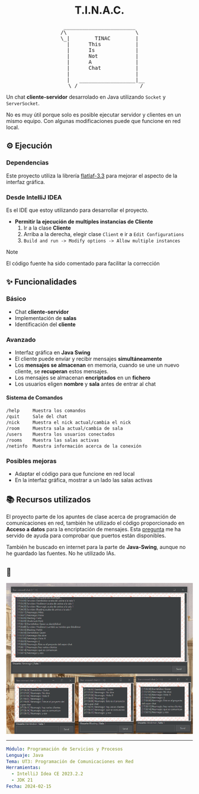 <h1 align="center"> T.I.N.A.C. </h1>

<pre align="center">
_______________________
/\                      \
\_|        TINAC        |
  |      This           |
  |      Is             |
  |      Not            |
  |      A              |
  |      Chat           |
  |                     |
    |   __________________|__
    \_/____________________/
</pre>

Un chat **cliente-servidor** desarrolado en Java utilizando `Socket` y `ServerSocket`.

No es muy útil porque solo es posible ejecutar servidor y clientes en un
mismo equipo. Con algunas modificaciones puede que funcione en red local.

## ⚙ Ejecución

### Dependencias 

Este proyecto utiliza la librería [flatlaf-3.3](https://mvnrepository.com/artifact/com.formdev/flatlaf)
para mejorar el aspecto de la interfaz gráfica.

### Desde IntelliJ IDEA

Es el IDE que estoy utilizando para desarrollar el proyecto. 

- **Permitir la ejecución de multiples instancias de Cliente**
    1. Ir a la clase **Cliente**
    2. Arriba a la derecha, elegir clase `Client` e ir a `Edit Configurations`
    3. `Build and run -> Modify options -> Allow multiple instances`

> [!NOTE]
> El código fuente ha sido comentado para facilitar la corrección

## ✨ Funcionalidades

### Básico

- Chat **cliente-servidor**
- Implementación de **salas**
- Identificación del **cliente**

### Avanzado

- Interfaz gráfica en **Java Swing**
- El cliente puede envíar y recibir mensajes **simultáneamente**
- Los **mensajes se almacenan** en memoria, cuando se une un nuevo cliente, se **recuperan** estos mensajes.
- Los mensajes se almacenan **encriptados** en un **fichero**
- Los usuarios eligen **nombre** y **sala** antes de entrar al chat

#### Sistema de **Comandos**

```
/help     Muestra los comandos
/quit     Sale del chat
/nick     Muestra el nick actual/cambia el nick
/room     Muestra sala actual/cambia de sala
/users    Muestra los usuarios conectados
/rooms    Muestra las salas activas
/netinfo  Muestra información acerca de la conexión
```

### Posibles mejoras

- Adaptar el código para que funcione en red local
- En la interfaz gráfica, mostrar a un lado las salas activas

## 📚 Recursos utilizados

El proyecto parte de los apuntes de clase acerca de programación de comunicaciones en red, 
también he utilizado el código proporcionado en **Acceso a datos** para la encriptación de mensajes.
Esta [pregunta](https://stackoverflow.com/questions/434718/sockets-discover-port-availability-using-java) me ha
servido de ayuda para comprobar que puertos están disponibles.

También he buscado en internet para la parte de **Java-Swing**, aunque no he guardado las fuentes.
No he utilizado IAs.

## 🎥

<div align="center">

![](media/super_chat.gif)

</div>

---

```yaml
Módulo: Programación de Servicios y Procesos
Lenguaje: Java
Tema: UT3: Programación de Comunicaciones en Red
Herramientas: 
  - IntelliJ Idea CE 2023.2.2
  - JDK 21
Fecha: 2024-02-15
```